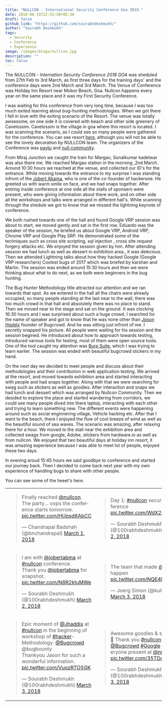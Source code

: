 ```yaml
---
title: "NULLCON - International Security Conference Goa 2018."
date: 2018-06-15T22:53:58+05:30
draft: false
github_link: "https://github.com/sourabhdeshmukh/"
author: "Sourabh Deshmukh"
tags:
  - Security
  - Conference
  - Experience
image: /images/blogs/nullcon.jpg
description: ""
toc: false
---
```


The NULLCON - _Internation Security Conference 2018 GOA_ was sheduled from 27th Feb to 3rd March, as first three days for the training days' and the conference days were 2nd March and 3rd March. The Venue of Conference was Holiday Inn Resort near Mobor Beach, Goa. Nullcon happens every year on the same place and it was my First Security Conference.

I was waiting for this conference from very long time, because I was too much exited learning about bug-hunting methodologies. When we got there I fell in love with the exiting scenario of the Resort. The venue was totally awsesome, on one side it is covered with beach and other side greenery of Cavelossim. Cavelossim is the village in goa where this resort is located. I was scanning the scenario, as I could see so many people were gathered for the conference. You can see resort [here](http://www.holidayinngoa.com/), although you will not be able to see the lovely decoration by NULLCON team. The organizers of the Conference was [paytu](https://payatu.com/) and [null-community](https://null.co.in/).

From Miraj Junction we caught the train for Margao, Sonalkumar kadelwar was also there me. We reached Margao station in the morning ,2nd March. Around 10:30 hours we reached at the venue, and collected our ID's for the entrance. While moving towards the entrance to my surprise I was standing infront of the [Jobert Abama](https://www.twitter.com/jobertbma), who is one of the co-founder of hackerone. He greeted us with warm smile on face, and we had snaps together. After entring inside conference at one side all the stalls of sponsers were present, who were giving information about there work, and on other side all the workshops and talks were arranged in different hall's. While scanning through the shedule we got to know that we missed the lightning keynote of conference.

We both rushed towards one of the hall and found Google VRP session was about to start, we moved gently and sat in the first row. Eduardo was the speaker of the session, he briefed us about Google VRP, Android VRP, Chrome VRP and Google Play SRP. He demonstrated some of the techniques such as cross site scripting, sql injection , cross site request forgery attacks etc. We enjoyed the session given by him. After attending session we had lunch as well as dessert in exhibition area., it was delecious. Then we attended Lightning talks about how they hacked Google (Google VRP researchers) Coolest bugs of 2017 which was briefed by karshan and Martin. The session was ended around 15:30 hours and then we were thinking about what to do next, as we both were beginners in the bug hunting.

The Bug Hunter Methodology title attracted our attention and we ran towards that spot. As we entered in the hall all the chairs were already occupied, so many people standing at the last near to the wall, there was too much crowd in that hall and absolutely there was no place to stand. Then we moved near to the stage and sat on the ground. It was clocking 16:30 hours and I was surprised about such a huge crowd. I searched for the name of speaker and got to know that he was none other than [_Jason Haddix_](https://www.twitter.com/Jhaddix) founder of Bugcrowd. And he was sitting just infront of me. I secretly snapped his picture. All people were waiting for his session and the session begined. He introduced about how to approach towards testing, introduced various tools for testing, most of them were open source tools. One of the tool caught my attention was [Burp Suite](https://portswigger.net/burp), which I was trying to learn earlier. The session was ended with beautiful bugcrowd stickers in my hand.

On the next day we decided to meet people and discuss about their methodologies and their contribution in web application testing. We arrived at the resort, and moved towards exhibition area and started interacting with people and had snaps together. Along with that we were searching for swag such as stickers as well as goodies. After interaction and snaps we had lunch and dessert which was arranged by Nullcon Community. Then we desided to explore the place and started wandering from corridors, we could see many people dived into there laptop, interacting with each other and trying to learn something new. The different events were happening around such as social enginnering village, Vehicle hacking etc. After that I went to the beach, there I enjoyed the flow of cool breeze of wind as well as the beautiful sound of sea waves. The scenario was amazing, after relaxing there for a hour. We moved to the stall near the exhibition area and collected swags from google, Adobe, stickers from hardware.io as well as from nullcon. We enjoyed that two beautiful days at holiday inn resort, it was amazing experience because I was able to meet lot of people, enjoyed these two days.

In evening aroud 15:45 hours we said goodbye to conference and started our journey back. Then I decided to come back next year with my own experience of handling bugs to share with other people.

You can see some of the tweet's here.

<table style="width:100%">
<tr>
  <td>
<blockquote class="twitter-tweet" data-lang="en"><p lang="en" dir="ltr">Finally reached <a href="https://twitter.com/nullcon?ref_src=twsrc%5Etfw">@nullcon</a>. The party... oops the conference starts tomorrow. <a href="https://t.co/HUpsd6AbCC">pic.twitter.com/HUpsd6AbCC</a></p>&mdash; Chandrapal Badshah (@bnchandrapal) <a href="https://twitter.com/bnchandrapal/status/969140964446019584?ref_src=twsrc%5Etfw">March 1, 2018</a></blockquote>
<script async src="https://platform.twitter.com/widgets.js" charset="utf-8"></script>
  </td><td>
<blockquote class="twitter-tweet" data-lang="en"><p lang="en" dir="ltr">Day 1: <a href="https://twitter.com/hashtag/nullcon?src=hash&amp;ref_src=twsrc%5Etfw">#nullcon</a> security conference <a href="https://t.co/WdX2Q92uc6">pic.twitter.com/WdX2Q92uc6</a></p>&mdash; Sourabh Deshmukh (@100rabhdeshmukh) <a href="https://twitter.com/100rabhdeshmukh/status/969461903142432768?ref_src=twsrc%5Etfw">March 2, 2018</a></blockquote>
<script async src="https://platform.twitter.com/widgets.js" charset="utf-8"></script>
  </td></tr><tr><td>
<blockquote class="twitter-tweet" data-lang="en"><p lang="en" dir="ltr">I am with <a href="https://twitter.com/jobertabma?ref_src=twsrc%5Etfw">@jobertabma</a> at <a href="https://twitter.com/hashtag/nullcon?src=hash&amp;ref_src=twsrc%5Etfw">#nullcon</a> conference.<br>Thank you <a href="https://twitter.com/jobertabma?ref_src=twsrc%5Etfw">@jobertabma</a> for snapshot. <a href="https://t.co/N8R2ktuMWe">pic.twitter.com/N8R2ktuMWe</a></p>&mdash; Sourabh Deshmukh (@100rabhdeshmukh) <a href="https://twitter.com/100rabhdeshmukh/status/969487691103404032?ref_src=twsrc%5Etfw">March 2, 2018</a></blockquote>
<script async src="https://platform.twitter.com/widgets.js" charset="utf-8"></script>
  </td><td>
<blockquote class="twitter-tweet" data-lang="en"><p lang="en" dir="ltr">The team that made <a href="https://twitter.com/nullcon?ref_src=twsrc%5Etfw">@nullcon</a> happen <a href="https://t.co/NQE4kPqD7l">pic.twitter.com/NQE4kPqD7l</a></p>&mdash; Joerg Simon (@kullnark) <a href="https://twitter.com/kullnark/status/969958646405672960?ref_src=twsrc%5Etfw">March 3, 2018</a></blockquote>
<script async src="https://platform.twitter.com/widgets.js" charset="utf-8"></script>
  </td></tr><tr><td>
<blockquote class="twitter-tweet" data-lang="en"><p lang="en" dir="ltr">Epic moment of <a href="https://twitter.com/Jhaddix?ref_src=twsrc%5Etfw">@Jhaddix</a> at <a href="https://twitter.com/hashtag/nullcon?src=hash&amp;ref_src=twsrc%5Etfw">#nullcon</a> in the beginning of workshop of <a href="https://twitter.com/hashtag/hacker?src=hash&amp;ref_src=twsrc%5Etfw">#hacker</a>-Methodology. <a href="https://twitter.com/Bugcrowd?ref_src=twsrc%5Etfw">@Bugcrowd</a> @bugbounty<br>Thankyou Jason for such a wonderful information. <a href="https://t.co/VuozRTO5GK">pic.twitter.com/VuozRTO5GK</a></p>&mdash; Sourabh Deshmukh (@100rabhdeshmukh) <a href="https://twitter.com/100rabhdeshmukh/status/969948585365184512?ref_src=twsrc%5Etfw">March 3, 2018</a></blockquote>
<script async src="https://platform.twitter.com/widgets.js" charset="utf-8"></script>
  </td><td>
  <blockquote class="twitter-tweet" data-lang="en"><p lang="en" dir="ltr">Awesome goodies &amp; stickers. 🤩  Thank you <a href="https://twitter.com/hashtag/nullcon?src=hash&amp;ref_src=twsrc%5Etfw">#nullcon</a> <a href="https://twitter.com/Bugcrowd?ref_src=twsrc%5Etfw">@Bugcrowd</a> <a href="https://twitter.com/hashtag/Google?src=hash&amp;ref_src=twsrc%5Etfw">#Google</a> and everyone present at <a href="https://twitter.com/nullcon?ref_src=twsrc%5Etfw">@nullcon</a> <a href="https://t.co/35TDuID3kI">pic.twitter.com/35TDuID3kI</a></p>&mdash; Sourabh Deshmukh (@100rabhdeshmukh) <a href="https://twitter.com/100rabhdeshmukh/status/970064388664143872?ref_src=twsrc%5Etfw">March 3, 2018</a></blockquote>
<script async src="https://platform.twitter.com/widgets.js" charset="utf-8"></script>
  </td></tr>
</table>
